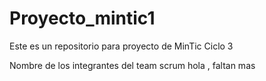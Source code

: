 # Proyecto_mintic1
Este es un repositorio para proyecto de MinTic Ciclo 3

Nombre de los integrantes del team scrum
hola , faltan mas 

